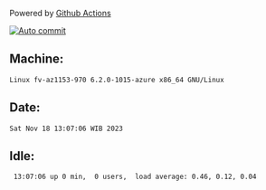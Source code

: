 Powered by [Github Actions](https://github.com/features/actions)

[![Auto commit](https://github.com/hiage/workstation/workflows/Auto%20commit/badge.svg)](https://github.com/hiage/workstation/actions?query=workflow%3A%22Auto+commit%22)

## Machine:
```
Linux fv-az1153-970 6.2.0-1015-azure x86_64 GNU/Linux
```
## Date:
```
Sat Nov 18 13:07:06 WIB 2023
```
## Idle:
```
 13:07:06 up 0 min,  0 users,  load average: 0.46, 0.12, 0.04
```
